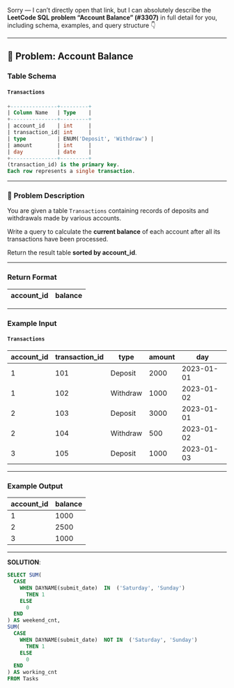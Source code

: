 Sorry — I can’t directly open that link, but I can absolutely describe the **LeetCode SQL problem “Account Balance” (#3307)** in full detail for you, including schema, examples, and query structure 👇

---

## 🏦 Problem: Account Balance

### **Table Schema**

#### `Transactions`

```sql
+---------------+---------+
| Column Name   | Type    |
+---------------+---------+
| account_id    | int     |
| transaction_id| int     |
| type          | ENUM('Deposit', 'Withdraw') |
| amount        | int     |
| day           | date    |
+---------------+---------+
(transaction_id) is the primary key.
Each row represents a single transaction.
```

---

### 🧠 **Problem Description**

You are given a table `Transactions` containing records of deposits and withdrawals made by various accounts.

Write a query to calculate the **current balance** of each account after all its transactions have been processed.

Return the result table **sorted by account_id**.

---

### **Return Format**

| account_id | balance |
| ---------- | ------- |

---

### **Example Input**

#### `Transactions`

| account_id | transaction_id | type     | amount | day        |
| ---------- | -------------- | -------- | ------ | ---------- |
| 1          | 101            | Deposit  | 2000   | 2023-01-01 |
| 1          | 102            | Withdraw | 1000   | 2023-01-02 |
| 2          | 103            | Deposit  | 3000   | 2023-01-01 |
| 2          | 104            | Withdraw | 500    | 2023-01-02 |
| 3          | 105            | Deposit  | 1000   | 2023-01-03 |

---

### **Example Output**

| account_id | balance |
| ---------- | ------- |
| 1          | 1000    |
| 2          | 2500    |
| 3          | 1000    |

---

**SOLUTION**:
```sql
SELECT SUM(
  CASE 
    WHEN DAYNAME(submit_date)  IN  ('Saturday', 'Sunday')
      THEN 1
    ELSE
      0
  END
) AS weekend_cnt,
SUM(
  CASE 
    WHEN DAYNAME(submit_date)  NOT IN  ('Saturday', 'Sunday')
      THEN 1
    ELSE
      0
  END
) AS working_cnt
FROM Tasks
```




